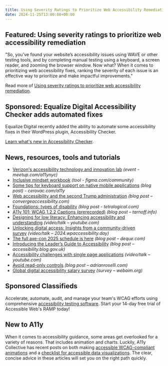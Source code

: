 ```yaml
---
title: Using Severity Ratings to Prioritize Web Accessibility Remediation
date: 2024-11-25T13:00:08+00:00
---
```


## Featured: Using severity ratings to prioritize web accessibility remediation

"So, you’ve found your website’s accessibility issues using WAVE or other testing tools, and by completing manual testing using a keyboard, a screen reader, and zooming the browser window. Now what? When it comes to prioritizing web accessibility fixes, ranking the severity of each issue is an effective way to prioritize and make impactful improvements."

Read more of [Using severity ratings to prioritize web accessibility remediation](https://webaim.org/blog/severity-ratings/).

## Sponsored: Equalize Digital Accessibility Checker adds automated fixes

Equalize Digital recently added the ability to automate some accessibility fixes in their WordPress plugin, Accessibility Checker.

[Learn what's new in Accessibility Checker](https://equalizedigital.com/accessibility-checker-november-2024-fixes-release-showcase/?utm_source=a11yweekly&utm_medium=sponsored).

## News, resources, tools and tutorials

- [Verizon's accessibility technology and innovation lab](https://www.meetup.com/a11ynyc/events/304379973/) *(event - meetup.com/a11ynyc)*
- [Inclusive mindset workbook](https://www.figma.com/community/file/1105798401848507376/inclusive-mindset-workbook-by-project-lima) *(tool - figma.com/community)*
- [Some tips for keyboard support on native mobile applications](https://cerovac.com/a11y/2024/11/some-tips-for-keyboard-support-on-native-mobile-applications/) *(blog post) - cerovac.com/a11y*
- [Web accessibility and the second Trump administration](https://convergeaccessibility.com/2024/11/18/web-accessibility-and-the-second-trump-administration/) *(blog post – convergeaccessibility.com)*
- [Foundations: types of disability](https://tetralogical.com/blog/2024/11/18/foundations-types-of-disability/) *(blog post - tetralogical.com)*
- [A11y 101: WCAG 1.2.2 Captions (prerecorded)](https://tarnoff.info/2024/11/18/a11y-101-wcag-1-2-2-captions-prerecorded/) *(blog post – tarnoff.info)*
- [Designing for low literacy: Enhancing accessibility and understanding](https://www.youtube.com/watch?v=F_sh_4VxGuc) *(video/talk – youtube.com)*
- [Unlocking digital access: Insights from a community-driven survey](https://2024.wpaccessibility.day/sessions/unlocking-digital-access/) *(video/talk – 2024.wpaccessibility.day)*
- [The full axe-con 2025 schedule is here](https://www.deque.com/blog/the-full-axe-con-2025-schedule-is-here/) *(blog post – deque.com)*
- [Introducing the Leader’s Guide to Accessibility](https://accessibility.blog.gov.uk/2024/11/21/introducing-the-leaders-guide-to-accessibility/) *(blog post – accessibility.blog.gov.uk)*
- [Accessibility challenges with single page applications](https://www.youtube.com/watch?v=cOZbBRr78bM) *(video/talk – youtube.com)*
- [Avoid read-only controls](https://adrianroselli.com/2024/11/avoid-read-only-controls.html) *(blog post – adrianroselli.com)*
- [Global digital accessibility salary survey](https://webaim.org/projects/salary/) *(survey – webaim.org)*

## Sponsored Classifieds

Accelerate, automate, audit, and manage your team's WCAG efforts using comprehensive [accessibility testing software](http://accessibleweb.com/?utm_source=a11y_weekly&utm_medium=ad&utm_campaign=a11y_top_ad). Start your 14-day free trial of Accessible Web's RAMP today!

## New to A11y

When it comes to accessibility guidance, some areas get overlooked for a variety of reasons. That includes animation and charts. Luckily, A11y Collective has recent posts on both making [accessible WCAG-compliant animations](https://www.a11y-collective.com/blog/wcag-animation/) and a [checklist for accessible data visualizations](https://www.a11y-collective.com/blog/accessible-charts/). The clear, concise advice in these articles will set you on the right path quickly.
